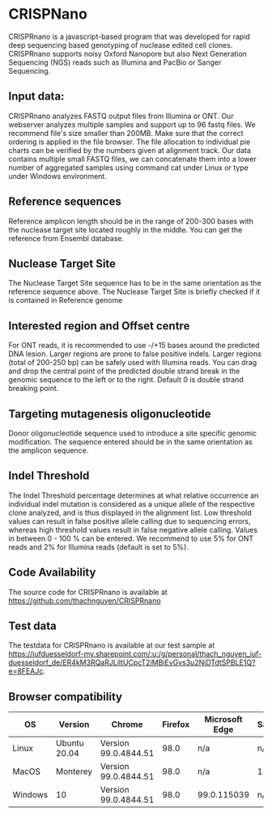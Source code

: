# CRISPNano
CRISPRnano is a javascript-based program that was developed for rapid deep sequencing based genotyping of nuclease edited cell clones. CRISPRnano supports noisy Oxford Nanopore but also Next Generation Sequencing (NGS) reads such as Illumina and PacBio or Sanger Sequencing.
## Input data:

CRISPRnano analyzes FASTQ output files from Illumina or ONT. Our webserver analyzes multiple samples and support up to 96 fastq files. We recommend file's size smaller than 200MB. Make sure that the correct ordering is applied in the file browser. The file allocation to individual pie charts can be verified by the numbers given at alignment track.
Our data contains multiple small FASTQ files, we can concatenate them into a lower number of aggregated samples using command cat under Linux or type under Windows environment.

## Reference sequences
Reference amplicon length should be in the range of 200-300 bases with the nuclease target site located roughly in the middle. You can get the reference from Ensembl database.

## Nuclease Target Site
The Nuclease Target Site sequence has to be in the same orientation as the reference sequence above. The Nuclease Target Site is briefly checked if it is contained in Reference genome

## Interested region and Offset centre
For ONT reads, it is recommended to use -/+15 bases around the predicted DNA lesion. Larger regions are prone to false positive indels. Larger regions (total of 200-250 bp) can be safely used with Illumina reads. You can drag and drop the central point of the predicted double strand break in the genomic sequence to the left or to the right. Default 0 is double strand breaking point.

## Targeting mutagenesis oligonucleotide
Donor oligonucleotide sequence used to introduce a site specific genomic modification. The sequence entered should be in the same orientation as the amplicon sequence.

## Indel Threshold
The Indel Threshold percentage determines at what relative occurrence an individual indel mutation is considered as a unique allele of the respective clone analyzed, and is thus displayed in the alignment list. Low threshold values can result in false positive allele calling due to sequencing errors, whereas high threshold values result in false negative allele calling. Values in between 0 - 100 % can be entered. We recommend to use 5% for ONT reads and 2% for Illumina reads (default is set to 5%).

## Code Availability
The source code for CRISPRnano is available at https://github.com/thachnguyen/CRISPRnano

## Test data
The testdata for CRISPRnano is available at our test sample at https://iufduesseldorf-my.sharepoint.com/:u:/g/personal/thach_nguyen_iuf-duesseldorf_de/ER4kM3RQaRJLiltUCpcT2iMBiEvGvs3u2NiDTdtSPBLE1Q?e=8FEAJc.

## Browser compatibility
|OS| Version|Chrome|Firefox|Microsoft Edge|Safari|
|-|-|-|-|-|-|
|Linux|	Ubuntu 20.04|Version 99.0.4844.51|98.0|n/a|n/a|
|MacOS|Monterey|Version 99.0.4844.51|98.0|n/a|15.3|
|Windows| 10|Version 99.0.4844.51|98.0|99.0.115039|n/a|

